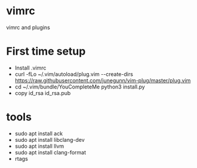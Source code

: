 # vimrc
vimrc and plugins

# First time setup
- Install .vimrc
- curl -fLo ~/.vim/autoload/plug.vim --create-dirs \
    https://raw.githubusercontent.com/junegunn/vim-plug/master/plug.vim
- cd ~/.vim/bundle/YouCompleteMe
  python3 install.py
- copy id_rsa id_rsa.pub

# tools
- sudo apt install ack
- sudo apt install libclang-dev
- sudo apt install llvm
- sudo apt install clang-format
- rtags
